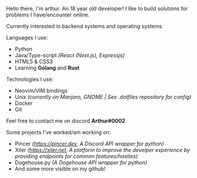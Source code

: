 Hello there, I'm arthur. An 18 year old developer!
I like to build solutions for problems I have/encounter online.

Currently interested in backend systems and operating systems.

Languages I use:

- Python
- Java/Type-script _[React (Next.js), Expressjs]_
- HTML5 & CSS3
- Learning **Golang** and **Rust**

Technologies I use:

- Neovim/VIM bindings
- Unix _(currently on Manjaro, GNOME | See .dotfiles repository for config)_
- Docker
- Git

Feel free to contact me on discord **Arthur#0002**

Some projects I've worked/am working on:

- Pincer _(https://pincer.dev, A Discord API wrapper for python)_
- Xiler _(https://xiler.net, A platform to improve the develper experience by
  providing endpoints for common features/hastles)_
- Dogehouse.py _(A Dogehouse API wrapper for python)_
- And some more visible on my github!
